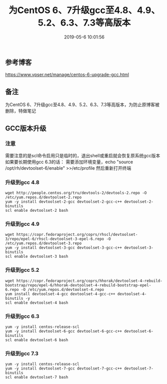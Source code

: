 ﻿---
title: 为CentOS 6、7升级gcc至4.8、4.9、5.2、6.3、7.3等高版本
date: 2019-05-6 10:01:56
tags: 
categories:
---

## 参考博客
https://www.vpser.net/manage/centos-6-upgrade-gcc.html
## 备注
为CentOS 6、7升级gcc至4.8、4.9、5.2、6.3、7.3等高版本，为防止原博客被删除，特做笔记
## GCC版本升级
### 注意
需要注意的是scl命令启用只是临时的，退出shell或重启就会恢复原系统gcc版本
如果要长期使用gcc 6.3的话：
需要添加环境变量，echo "source /opt/rh/devtoolset-6/enable" >>/etc/profile
然后重新打开终端
### 升级到gcc 4.8
```
wget http://people.centos.org/tru/devtools-2/devtools-2.repo -O /etc/yum.repos.d/devtoolset-2.repo
yum -y install devtoolset-2-gcc devtoolset-2-gcc-c++ devtoolset-2-binutils
scl enable devtoolset-2 bash
```
### 升级到gcc 4.9
```
wget https://copr.fedoraproject.org/coprs/rhscl/devtoolset-3/repo/epel-6/rhscl-devtoolset-3-epel-6.repo -O /etc/yum.repos.d/devtoolset-3.repo
yum -y install devtoolset-3-gcc devtoolset-3-gcc-c++ devtoolset-3-binutils
scl enable devtoolset-3 bash
```
### 升级到gcc 5.2
```
wget https://copr.fedoraproject.org/coprs/hhorak/devtoolset-4-rebuild-bootstrap/repo/epel-6/hhorak-devtoolset-4-rebuild-bootstrap-epel-6.repo -O /etc/yum.repos.d/devtoolset-4.repo
yum install devtoolset-4-gcc devtoolset-4-gcc-c++ devtoolset-4-binutils -y
scl enable devtoolset-4 bash
```
### 升级到gcc 6.3
```
yum -y install centos-release-scl
yum -y install devtoolset-6-gcc devtoolset-6-gcc-c++ devtoolset-6-binutils
scl enable devtoolset-6 bash
```
### 升级到gcc 7.3
```
yum -y install centos-release-scl
yum -y install devtoolset-7-gcc devtoolset-7-gcc-c++ devtoolset-7-binutils
scl enable devtoolset-7 bash
```
